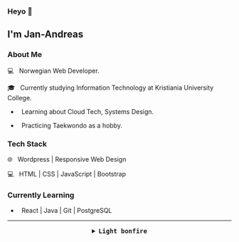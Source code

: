 <!-- ### Hello there 👋 -->

### Heyo 👋<h2> I'm Jan-Andreas</h2>

<h3> About Me </h3>



💻 &nbsp; Norwegian Web Developer.

🎓 &nbsp; Currently studying Information Technology at Kristiania University College.

- &nbsp; Learning about Cloud Tech, Systems Design.

- &nbsp; Practicing Taekwondo as a hobby.



<h3>Tech Stack</h3>

🌐 &nbsp; Wordpress | Responsive Web Design

💻 &nbsp; HTML | CSS | JavaScript | Bootstrap


<h3>Currently Learning</h3>

- &nbsp; React | Java | Git | PostgreSQL

<hr>

<!-- Bonfire -->
<details align="center">
<summary> <b> <samp> Light bonfire </samp></b></summary>
<samp>
 <b><h2 style="color: #fc6203">B O N F I R E &nbsp; L I T !</h2> </b>
<img src="https://raw.githubusercontent.com/TanZng/TanZng/master/assets/bonefire.gif" width="200"/>
</samp>
</details>
